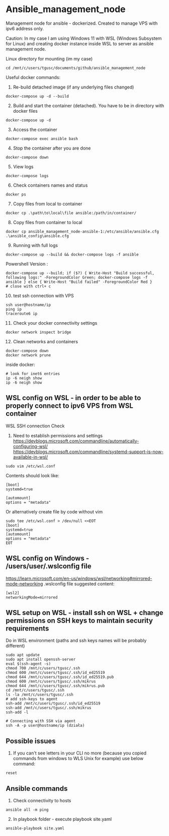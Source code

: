 # Ansible_management_node
Management node for ansible - dockerized. Created to manage VPS with ipv6 address only.

Caution: In my case I am using Windows 11 with WSL (Windows Subsystem for Linux) and creating docker instance inside WSL to server as ansible management node.

Linux directory for mounting (im my case)
```
cd /mnt/c/users/tgusc/documents/github/ansible_management_node
```
Useful docker commands:
1. Re-build detached image (if any underlying files changed)
```
docker-compose up -d --build
```

2. Build and start the container (detached). You have to be in directory with docker files
```
docker-compose up -d
```

3. Access the container
```
docker-compose exec ansible bash
```

4. Stop the container after you are done
```
docker-compose down
```

5. View logs
```
docker-compose logs
```

6. Check containers names and status
```
docker ps
```

7. Copy files from local to container
```
docker cp .\path\to\local\file ansible:/path/in/container/
```

8. Copy files from container to local
```
docker cp ansible_management_node-ansible-1:/etc/ansible/ansible.cfg .\ansible_config\ansible.cfg
```

9. Running with full logs
```
docker-compose up --build && docker-compose logs -f ansible
```

Powershell Version : 
```
docker-compose up --build; if ($?) { Write-Host "Build successful, following logs:" -ForegroundColor Green; docker-compose logs -f ansible } else { Write-Host "Build failed" -ForegroundColor Red }
# close with ctrl+ c
```

10. test ssh connection with VPS
```
ssh user@hostname/ip
ping ip
traceroute6 ip
```

11. Check your docker connectivity settings
```
docker network inspect bridge
```

12. Clean networks and containers
```
docker-compose down
docker network prune
```
inside docker:
```
# look for inet6 entries 
ip -6 neigh show
ip -6 neigh show
```

## WSL config on WSL - in order to be able to properly connect to ipv6 VPS from WSL container

WSL SSH connection Check
1. Need to establish permissions and settings
https://devblogs.microsoft.com/commandline/automatically-configuring-wsl/  
https://devblogs.microsoft.com/commandline/systemd-support-is-now-available-in-wsl/
```
sudo vim /etc/wsl.conf
```

Contents should look like:
```
[boot]
systemd=true

[automount]
options = "metadata"
```

Or alternatively create file by code without vim
```
sudo tee /etc/wsl.conf > /dev/null <<EOT
[boot]
systemd=true
[automount]
options = "metadata"
EOT
```

## WSL config on Windows - /users/user/.wslconfig file

https://learn.microsoft.com/en-us/windows/wsl/networking#mirrored-mode-networking
.wslconfig file suggested content:
```
[wsl2]
networkingMode=mirrored
```

## WSL setup on WSL - install ssh on WSL + change permissions on SSH keys to maintain security requirements
Do in WSL environment (paths and ssh keys names will be probably different)
```
sudo apt update
sudo apt install openssh-server
eval $(ssh-agent -s)
chmod 700 /mnt/c/users/tgusc/.ssh
chmod 600 /mnt/c/users/tgusc/.ssh/id_ed25519
chmod 644 /mnt/c/users/tgusc/.ssh/id_ed25519.pub
chmod 600 /mnt/c/users/tgusc/.ssh/mikrus
chmod 644 /mnt/c/users/tgusc/.ssh/mikrus.pub
cd /mnt/c/users/tgusc/.ssh
ls -la /mnt/c/users/tgusc/.ssh
# add ssh-keys to agent
ssh-add /mnt/c/users/tgusc/.ssh/id_ed25519
ssh-add /mnt/c/users/tgusc/.ssh/mikrus
ssh-add -l

# Connecting with SSH via agent
ssh -A -p user@hostname/ip (działa)
```

## Possible issues
1) If you can't see letters in your CLI no more (because you copied commands from windows to WLS Unix for example) use below command:
```
reset
```


## Ansible commands

1. Check connectivity to hosts
```
ansible all -m ping
```

2. In playbook folder - execute playbook site.yaml
```
ansible-playbook site.yaml
```